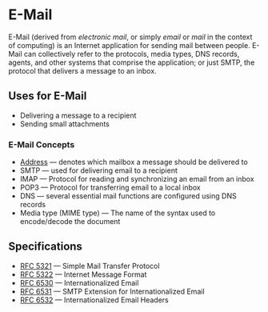 # E-Mail

E-Mail (derived from _electronic mail_, or simply _email_ or _mail_ in the context of computing) is an Internet application for sending mail between people. E-Mail can collectively refer to the protocols, media types, DNS records, agents, and other systems that comprise the application; or just SMTP, the protocol that delivers a message to an inbox.

## Uses for E-Mail

* Delivering a message to a recipient
* Sending small attachments

### E-Mail Concepts

* [Address](address.md) — denotes which mailbox a message should be delivered to
* SMTP — used for delivering email to a recipient
* IMAP — Protocol for reading and synchronizing an email from an inbox
* POP3 — Protocol for transferring email to a local inbox
* DNS — several essential mail functions are configured using DNS records
* Media type (MIME type) — The name of the syntax used to encode/decode the document


## Specifications

* [RFC 5321](https://tools.ietf.org/html/rfc5321) — Simple Mail Transfer Protocol
* [RFC 5322](https://tools.ietf.org/html/rfc5322) — Internet Message Format
* [RFC 6530](https://tools.ietf.org/html/rfc6530) — Internationalized Email
* [RFC 6531](https://tools.ietf.org/html/rfc6531) — SMTP Extension for Internationalized Email
* [RFC 6532](https://tools.ietf.org/html/rfc6532) — Internationalized Email Headers
